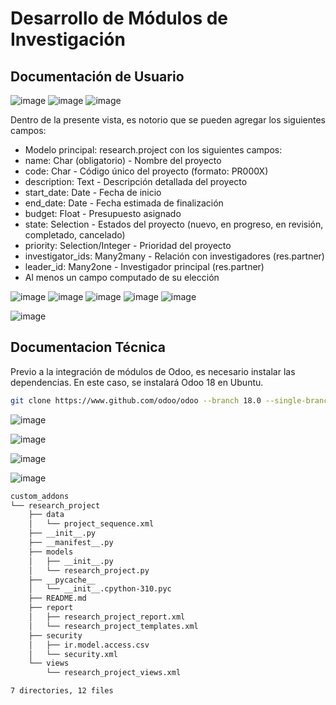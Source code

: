 # Desarrollo de Módulos de Investigación
## Documentación de Usuario 

![image](https://github.com/user-attachments/assets/2820945b-7dc7-468c-9144-1768efac6188)
![image](https://github.com/user-attachments/assets/5b4ba6bf-44b4-4bae-a7e6-472abfed24e9)
![image](https://github.com/user-attachments/assets/f6b73671-36cb-41e6-98bd-e3a9f37d63c0)

Dentro de la presente vista, es notorio que se pueden agregar los siguientes campos: 
- Modelo principal: research.project con los siguientes campos:
- name: Char (obligatorio) - Nombre del proyecto
- code: Char - Código único del proyecto (formato: PR000X)
- description: Text - Descripción detallada del proyecto
- start_date: Date - Fecha de inicio
- end_date: Date - Fecha estimada de finalización
- budget: Float - Presupuesto asignado
- state: Selection - Estados del proyecto (nuevo, en progreso, en revisión, completado, cancelado)
- priority: Selection/Integer - Prioridad del proyecto
- investigator_ids: Many2many - Relación con investigadores (res.partner)
- leader_id: Many2one - Investigador principal (res.partner)
- Al menos un campo computado de su elección

  
![image](https://github.com/user-attachments/assets/a1d2b032-57c8-4b67-95c5-2c16ee423b0c)
![image](https://github.com/user-attachments/assets/a15891ff-1c50-4065-ad4e-1d263fc929f6)
![image](https://github.com/user-attachments/assets/0f3694c6-3f23-4fad-9386-5204168294d8)
![image](https://github.com/user-attachments/assets/a4517e6c-e8f5-4375-83bd-d88ee92c38dd)
![image](https://github.com/user-attachments/assets/8df8df06-77b7-4575-9c8e-370dbff8446d)

![image](https://github.com/user-attachments/assets/58379535-bbea-421b-a618-14f538ed1182)

## Documentacion Técnica 
Previo a la integración de módulos de Odoo, es necesario instalar las dependencias. En este caso, se instalará Odoo 18 en Ubuntu.
```bash
git clone https://www.github.com/odoo/odoo --branch 18.0 --single-branch .
```

![image](https://github.com/user-attachments/assets/b33f75bc-9e0e-4bef-b549-d0e70506b26b)

![image](https://github.com/user-attachments/assets/5a69a118-37b6-4f08-a849-e4a8104e943f)


![image](https://github.com/user-attachments/assets/de558bcf-2b23-43c8-bf92-3b217af0d5e2)

![image](https://github.com/user-attachments/assets/35395abb-3258-4d93-a03f-e28db35fb1fc)


```bash
custom_addons
└── research_project
    ├── data
    │   └── project_sequence.xml
    ├── __init__.py
    ├── __manifest__.py
    ├── models
    │   ├── __init__.py
    │   └── research_project.py
    ├── __pycache__
    │   └── __init__.cpython-310.pyc
    ├── README.md
    ├── report
    │   ├── research_project_report.xml
    │   └── research_project_templates.xml
    ├── security
    │   ├── ir.model.access.csv
    │   └── security.xml
    └── views
        └── research_project_views.xml

7 directories, 12 files
```



